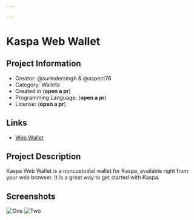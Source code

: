 ```yaml
---

---
```

# Kaspa Web Wallet

## Project Information
<!---
Feel free to add/remove fields as you see fit.
--->
- Creator: @surindersingh & @aspect76
- Category: Wallets
- Created in (**open a pr**)
- Programming Language: (**open a pr**)
- License: (**open a pr**)
## Links
- [Web Wallet](https://wallet.kaspanet.io/)

## Project Description
Kaspa Web Wallet is a noncustodial wallet for Kaspa, available right from your web browser. It is a great way to get started with Kaspa.

## Screenshots
![One](https://media.discordapp.net/attachments/1138764714747363369/1145832883353833542/image.png)
![Two](https://media.discordapp.net/attachments/1138764714747363369/1145832940727705760/image.png)
